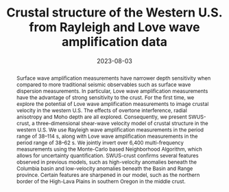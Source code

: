 ---
title: "Crustal structure of the Western U.S. from Rayleigh and Love wave amplification data"

# Authors
# If you created a profile for a user (e.g. the default `admin` user), write the username (folder name) here 
# and it will be replaced with their full name and linked to their profile.
authors:
- W. Sturgeon
- A. M. G. Ferreira
- L. Schardong
- A. Marignier

# Author notes (optional)
author_notes: []

date: "2023-08-03"

# Publication type.
# Legend: 0 = Uncategorized; 1 = Conference paper; 2 = Journal article;
# 3 = Preprint / Working Paper; 4 = Report; 5 = Book; 6 = Book section;
# 7 = Thesis; 8 = Patent
publication_types: ["2"]

# Publication name and optional abbreviated publication name.
publication: "*Journal of Geophysical Research: Solid Earth*"
publication_short: "*JGR: Solid Earth*"

abstract: Surface wave amplification measurements have narrower depth sensitivity when compared to more traditional seismic observables such as surface wave dispersion measurements. In particular, Love wave amplification measurements have the advantage of strong sensitivity to the crust. For the first time, we explore the potential of Love wave amplification measurements to image crustal velocity in the western U.S. The effects of overtone interference, radial anisotropy and Moho depth are all explored. Consequently, we present SWUS-crust, a three-dimensional shear-wave velocity model of crustal structure in the western U.S. We use Rayleigh wave amplification measurements in the period range of 38–114 s, along with Love wave amplification measurements in the period range of 38–62 s. We jointly invert over 6,400 multi-frequency measurements using the Monte-Carlo based Neighborhood Algorithm, which allows for uncertainty quantification. SWUS-crust confirms several features observed in previous models, such as high-velocity anomalies beneath the Columbia basin and low-velocity anomalies beneath the Basin and Range province. Certain features are sharpened in our model, such as the northern border of the High-Lava Plains in southern Oregon in the middle crust.

tags: []

# Custom links (uncomment lines below)
links:
- name: URL
  url: https://agupubs.onlinelibrary.wiley.com/doi/full/10.1029/2022JB026148
  icon_pack: fas
  icon: globe
- name: DOI
  url: https://doi.org/10.1029/2022JB026148
  icon_pack: ai
  icon: doi
---